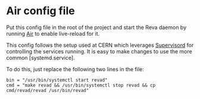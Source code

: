 # Air config file

Put this config file in the root of the project and start the Reva daemon by
running [Air](https://github.com/cosmtrek/air) to enable live-reload for it.

This config follows the setup used at CERN which leverages [Supervisord](http://supervisord.org/)
for controlling the services running. It is easy to make changes to use the more
common [systemd.service].

To do this, just replace the following two lines in the file:

```
bin = "/usr/bin/systemctl start revad"
cmd = "make revad && /usr/bin/systemctl stop revad && cp cmd/revad/revad /usr/bin/revad"
```
